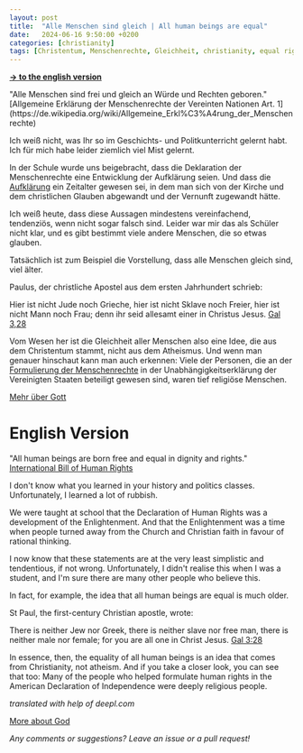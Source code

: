 ```yaml
---
layout: post
title:  "Alle Menschen sind gleich | All human beings are equal"
date:   2024-06-16 9:50:00 +0200
categories: [christianity]
tags: [Christentum, Menschenrechte, Gleichheit, christianity, equal rights]
---
```

**<a href="#English">-> to the english version</a>**

<a id="German"/>
"Alle Menschen sind frei und gleich an Würde und Rechten geboren."
[Allgemeine Erklärung der Menschenrechte der Vereinten Nationen Art. 1](https://de.wikipedia.org/wiki/Allgemeine_Erkl%C3%A4rung_der_Menschenrechte)

Ich weiß nicht, was Ihr so im Geschichts- und Politkunterricht gelernt habt. Ich für mich habe leider ziemlich viel Mist gelernt.

In der Schule wurde uns beigebracht, dass die Deklaration der Menschenrechte eine Entwicklung der Aufklärung seien. Und dass die [Aufklärung](https://de.wikipedia.org/wiki/Aufkl%C3%A4rung) ein Zeitalter gewesen sei, in dem man sich von der Kirche und dem christlichen Glauben abgewandt und der Vernunft zugewandt hätte.

Ich weiß heute, dass diese Aussagen mindestens vereinfachend, tendenziös, wenn nicht sogar falsch sind.
Leider war mir das als Schüler nicht klar, und es gibt bestimmt viele andere Menschen, die so etwas glauben.

Tatsächlich ist zum Beispiel die Vorstellung, dass alle Menschen gleich sind, viel älter.

Paulus, der christliche Apostel aus dem ersten Jahrhundert schrieb:

Hier ist nicht Jude noch Grieche, hier ist nicht Sklave noch Freier, hier ist nicht Mann noch Frau; denn ihr seid allesamt einer in Christus Jesus.
[Gal 3,28](https://www.bibleserver.com/LUT/Galater3,28)

Vom Wesen her ist die Gleichheit aller Menschen also eine Idee, die aus dem Christentum stammt, nicht aus dem Atheismus.
Und wenn man genauer hinschaut kann man auch erkennen: Viele der Personen, die an der [Formulierung der Menschenrechte](https://de.wikipedia.org/wiki/Unabh%C3%A4ngigkeitserkl%C3%A4rung_der_Vereinigten_Staaten#Pr%C3%A4ambel) in der Unabhängigkeitserklärung der Vereinigten Staaten beteiligt gewesen sind, waren tief religiöse Menschen.

[Mehr über Gott](/collections/god.html)
<a id="English"/>

# English Version

"All human beings are born free and equal in dignity and rights."
[International Bill of Human Rights](http://www.un-documents.net/a3r217.htm)

I don't know what you learned in your history and politics classes. Unfortunately, I learned a lot of rubbish.

We were taught at school that the Declaration of Human Rights was a development of the Enlightenment. And that the Enlightenment was a time when people turned away from the Church and Christian faith in favour of rational thinking.

I now know that these statements are at the very least simplistic and tendentious, if not wrong. Unfortunately, I didn't realise this when I was a student, and I'm sure there are many other people who believe this.

In fact, for example, the idea that all human beings are equal is much older.

St Paul, the first-century Christian apostle, wrote:

There is neither Jew nor Greek, there is neither slave nor free man, there is neither male nor female; for you are all one in Christ Jesus.
[Gal 3:28](https://www.biblegateway.com/passage/?search=Gal+3%3A28&version=WEB)

In essence, then, the equality of all human beings is an idea that comes from Christianity, not atheism. And if you take a closer look, you can see that too: Many of the people who helped formulate human rights in the American Declaration of Independence were deeply religious people.

*translated with help of deepl.com*

[More about God](/collections/god.html)

*Any comments or suggestions? Leave an issue or a pull request!*
